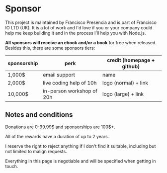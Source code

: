 # Sponsor

This project is maintained by Francisco Presencia and is part of Francisco IO LTD (UK). It is a lot of work and I'd love if you or your company could help me keep building it and in the process I'll help you with Node.js.

**All sponsors will receive an ebook and/or a book** for free when released. Besides this, there are some sponsors tiers:


| sponsorship  | perk                           | credit (homepage + github)   |
|--------------|--------------------------------|------------------------------|
|  1,000$      | email support                  | name                         |
|  2,000$      | live coding help of 10h        | logo (normal) + link         |
| 10,000$      | in-person workshop of 20h      | logo (large) + link          |



## Notes and conditions

Donations are 0-99.99$ and sponsorships are 100$+.

All of the rewards have a duration of up to 2 years.

I reserve the right to reject anything if I don't find it suitable, including but not limited to malign requests.

Everything in this page is negotiable and will be specified when getting in touch.
